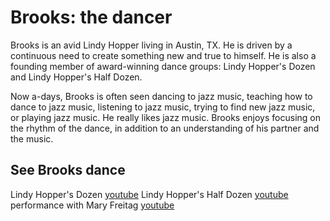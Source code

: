 Brooks: the dancer
==================
Brooks is an avid Lindy Hopper living in Austin, TX. He is driven by a continuous need to create something new and true to himself. He is also a founding member of award-winning dance groups: Lindy Hopper's Dozen and Lindy Hopper's Half Dozen.

Now a-days, Brooks is often seen dancing to jazz music, teaching how to dance to jazz music, listening to jazz music, trying to find new jazz music, or playing jazz music. He really likes jazz music. Brooks enjoys focusing on the rhythm of the dance, in addition to an understanding of his partner and the music.


See Brooks dance
----------------
Lindy Hopper's Dozen [youtube](http://youtu.be/8XaTlpS53ZM)
Lindy Hopper's Half Dozen [youtube](http://youtu.be/Rf5z1zt8kFQ)
performance with Mary Freitag [youtube](http://youtu.be/vDg1hHGKp50)
